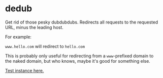 dedub
=====

Get rid of those pesky dubdubdubs. Redirects all requests to the requested URL, minus the leading host.

For example:

`www.hello.com` will redirect to `hello.com`

This is probably only useful for redirecting from a `www`-prefixed domain to the naked domain, but who knows, maybe it's good for something else.

[Test instance here.](http://rodarmor-dedub.appspot.com)
